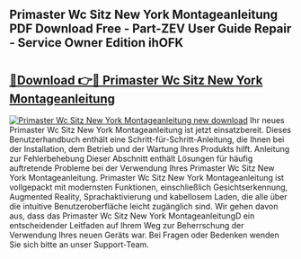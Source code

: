 ## Primaster Wc Sitz New York Montageanleitung PDF Download Free - Part-ZEV User Guide Repair - Service Owner Edition ihOFK

# <h2><a href="http://df8catk.blite.top/?on=Primaster+Wc+Sitz+New+York+Montageanleitung">🔗Download 👉🔴 Primaster Wc Sitz New York Montageanleitung</a></h2>

[![Primaster Wc Sitz New York Montageanleitung new download](https://i.imgur.com/lujVjoI.png)](http://df8catk.blite.top/?on=Primaster+Wc+Sitz+New+York+Montageanleitung)
Ihr neues Primaster Wc Sitz New York Montageanleitung ist jetzt einsatzbereit. Dieses Benutzerhandbuch enthält eine Schritt-für-Schritt-Anleitung, die Ihnen bei der Installation, dem Betrieb und der Wartung Ihres Produkts hilft. Anleitung zur Fehlerbehebung Dieser Abschnitt enthält Lösungen für häufig auftretende Probleme bei der Verwendung Ihres Primaster Wc Sitz New York Montageanleitung. Primaster Wc Sitz New York Montageanleitung ist vollgepackt mit modernsten Funktionen, einschließlich Gesichtserkennung, Augmented Reality, Sprachaktivierung und kabellosem Laden, die alle über die intuitive Benutzeroberfläche leicht zugänglich sind. Wir gehen davon aus, dass das Primaster Wc Sitz New York MontageanleitungD ein entscheidender Leitfaden auf Ihrem Weg zur Beherrschung der Verwendung Ihres neuen Geräts war. Bei Fragen oder Bedenken wenden Sie sich bitte an unser Support-Team.
